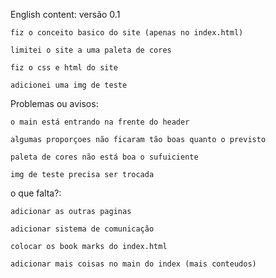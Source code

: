 English content: versão 0.1

    fiz o conceito basico do site (apenas no index.html)

    limitei o site a uma paleta de cores

    fiz o css e html do site

    adicionei uma img de teste


Problemas ou avisos:

    o main está entrando na frente do header

    algumas proporçoes não ficaram tão boas quanto o previsto

    paleta de cores não está boa o sufuiciente

    img de teste precisa ser trocada


o que falta?:

    adicionar as outras paginas

    adicionar sistema de comunicação

    colocar os book marks do index.html

    adicionar mais coisas no main do index (mais conteudos)

    

